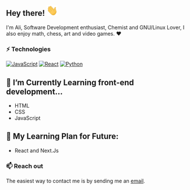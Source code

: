 
<h2> Hey there! <img src="https://github.com/SinaKarimi7/SinaKarimi7/blob/master/gifs/Hi.gif" height="30px"></h2>

I'm Ali, Software Development enthusiast, Chemist and GNU/Linux Lover, I also enjoy math, chess, art and video games. :heart:

### ⚡️ Technologies

[![JavaScript](https://img.shields.io/badge/-JavaScript-black?style=for-the-badge&logo=javascript&link=https://github.com/sinakarimi7/)](https://github.com/sinakarimi7/)
[![React](https://img.shields.io/badge/-React-black?style=for-the-badge&logo=react&link=https://github.com/sinakarimi7/)](https://github.com/sinakarimi7/)
[![Python](https://img.shields.io/badge/-Python-black?style=for-the-badge&logo=python&link=https://github.com/sinakarimi7/)](https://github.com/sinakarimi7/)

 <section>
    <h2>📕 I’m Currently Learning front-end development...</h2>
    <ul>
      <li>HTML</li>
      <li>CSS</li>
      <li>JavaScript</li>
    </ul>
    <h2>📗 My Learning Plan for Future:</h2>
    <ul>
      <li>React and Next.Js</li>
    </ul>
  </section>

### 📫 Reach out

The easiest way to contact me is by sending me an [email](mailto:sealimosavi.am@gmail.com).
